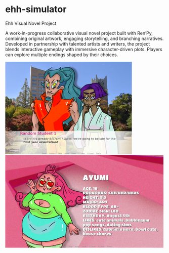 # ehh-simulator
Ehh Visual Novel Project

A work-in-progress collaborative visual novel project built with Ren’Py, combining original artwork, engaging storytelling, and branching narratives. Developed in partnership with talented artists and writers, the project blends interactive gameplay with immersive character-driven plots. Players can explore multiple endings shaped by their choices.
<p>
  <img src="/sample_image_1.png" width="400" />
  <img src="/sample_image_2.png" width="500" /> 
</p>

